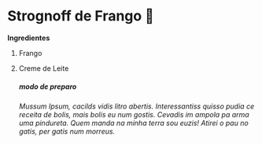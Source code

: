 # Strognoff de Frango :chicken:

**Ingredientes**

1. Frango

2. Creme de Leite

   

   ##### **modo de preparo**

   _Mussum Ipsum, cacilds vidis litro abertis. Interessantiss quisso pudia ce receita de bolis, mais bolis eu num gostis. Cevadis im ampola pa arma uma pindureta. Quem manda na minha terra sou euzis! Atirei o pau no gatis, per gatis num morreus._

   



